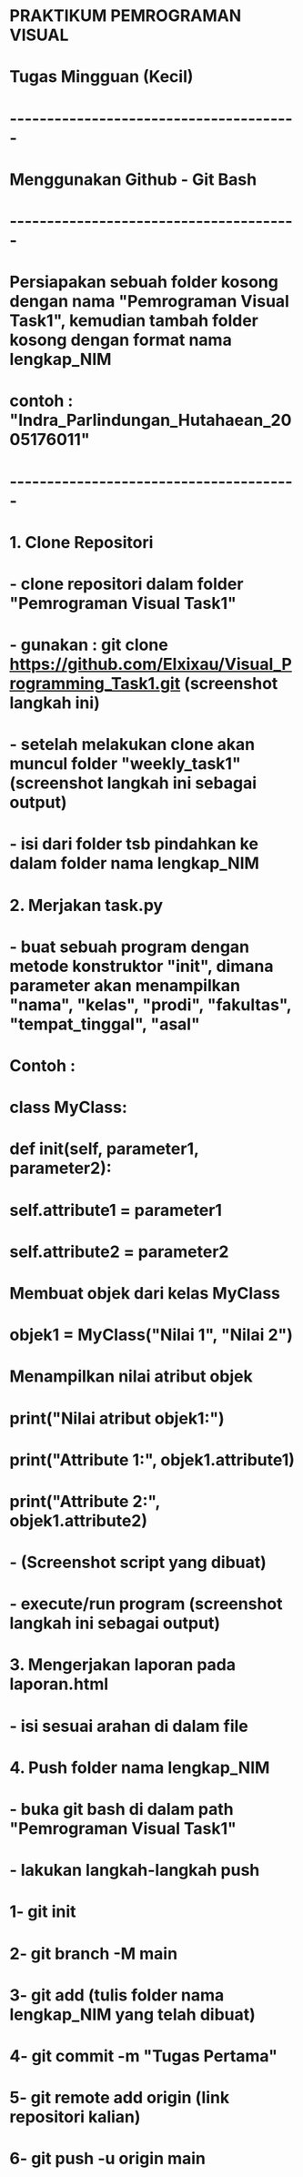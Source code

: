 # PRAKTIKUM PEMROGRAMAN VISUAL
# Tugas Mingguan (Kecil)

# ---------------------------------------

# Menggunakan Github - Git Bash

# ---------------------------------------

# Persiapakan sebuah folder kosong dengan nama "Pemrograman Visual Task1", kemudian tambah folder kosong dengan format nama lengkap_NIM  
# contoh : "Indra_Parlindungan_Hutahaean_2005176011"

# ---------------------------------------
#
# 1. Clone Repositori 
#    - clone repositori dalam folder "Pemrograman Visual Task1"
#    - gunakan : git clone https://github.com/Elxixau/Visual_Programming_Task1.git (screenshot langkah ini)
#    - setelah melakukan clone akan muncul folder "weekly_task1" (screenshot langkah ini sebagai output)
#    - isi dari folder tsb pindahkan ke dalam folder nama lengkap_NIM 

# 2. Merjakan task.py
#    - buat sebuah program dengan metode konstruktor "__init__", dimana parameter akan menampilkan "nama", "kelas", "prodi", "fakultas", "tempat_tinggal", "asal"


#    Contoh :
#       class MyClass:
#            def __init__(self, parameter1, parameter2):
#                self.attribute1 = parameter1
#                self.attribute2 = parameter2

#       Membuat objek dari kelas MyClass
#                objek1 = MyClass("Nilai 1", "Nilai 2")

#       Menampilkan nilai atribut objek
#                print("Nilai atribut objek1:")
#                print("Attribute 1:", objek1.attribute1)
#                print("Attribute 2:", objek1.attribute2)

#    - (Screenshot script yang dibuat)
#    - execute/run program (screenshot langkah ini sebagai output)

# 3. Mengerjakan laporan pada laporan.html
#    - isi sesuai arahan di dalam file

# 4. Push folder nama lengkap_NIM 
#    - buka git bash di dalam path "Pemrograman Visual Task1"
#    - lakukan langkah-langkah push 

#      1- git init
#      2- git branch -M main
#      3- git add (tulis folder nama lengkap_NIM yang telah dibuat)
#      4- git commit -m "Tugas Pertama"
#      5- git remote add origin (link repositori kalian)
#      6- git push -u origin main
